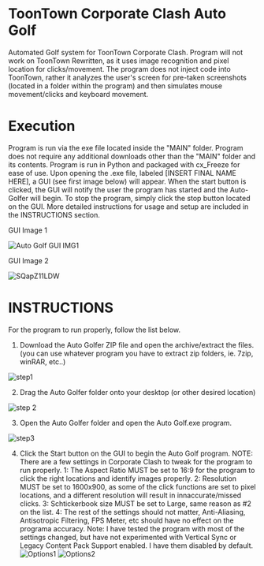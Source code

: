 # ToonTown Corporate Clash Auto Golf
Automated Golf system for ToonTown Corporate Clash. Program will not work on ToonTown Rewritten, as it uses image recognition and pixel location for clicks/movement. The program does not inject code into ToonTown, rather it analyzes the user's screen for pre-taken screenshots (located in a folder within the program) and then simulates mouse movement/clicks and keyboard movement.

# Execution
Program is run via the exe file located inside the "MAIN" folder. Program does not require any additional downloads other than the "MAIN" folder and its contents. Program is run in Python and packaged with cx_Freeze for ease of use. Upon opening the .exe file, labeled [INSERT FINAL NAME HERE], a GUI (see first image below) will appear. When the start button is clicked, the GUI will notify the user the program has started and the Auto-Golfer will begin. To stop the program, simply click the stop button located on the GUI.  More detailed instructions for usage and setup are included in the INSTRUCTIONS section.

GUI Image 1

![Auto Golf GUI IMG1](https://user-images.githubusercontent.com/111534019/185483895-acabbc55-d6de-485e-b868-4c60921c76fb.png)

GUI Image 2

![SQapZ11LDW](https://user-images.githubusercontent.com/111534019/185484138-5a0bdcd2-a926-4bc1-aa84-bf436a694226.png)

# INSTRUCTIONS
For the program to run properly, follow the list below.

1. Download the Auto Golfer ZIP file and open the archive/extract the files. (you can use whatever program you have to extract zip folders, ie. 7zip, winRAR, etc..) 
 
![step1](https://user-images.githubusercontent.com/111534019/185489452-87dad19b-830e-4da3-b0ff-981d6995e92c.png)

2. Drag the Auto Golfer folder onto your desktop (or other desired location)
 
![step 2](https://user-images.githubusercontent.com/111534019/185489783-47f1649f-008e-4091-902b-1c1ad4c6ac07.png)

3. Open the Auto Golfer folder and open the Auto Golf.exe program.

![step3](https://user-images.githubusercontent.com/111534019/185490059-b47f8b1f-f1e2-4ab8-b9f4-a6e26edaecd4.png)

4. Click the Start button on the GUI to begin the Auto Golf program.
    NOTE: There are a few settings in Corporate Clash to tweak for the program to run properly.
          1: The Aspect Ratio MUST be set to 16:9 for the program to click the right locations and identify images properly. 
          2: Resolution MUST be set to 1600x900, as some of the click functions are set to pixel locations, and a different resolution will result in innaccurate/missed clicks.
          3: Schtickerbook size MUST be set to Large, same reason as #2 on the list.
          4: The rest of the settings should not matter, Anti-Aliasing, Antisotropic Filtering, FPS Meter, etc should have no effect on the programa accuracy.
              Note: I have tested the program with most of the settings changed, but have not experimented with Vertical Sync or Legacy Content Pack Support enabled. I have them disabled by default.
![Options1](https://user-images.githubusercontent.com/111534019/185490116-95058fff-06c2-4897-8f99-b547026767a8.png)
![Options2](https://user-images.githubusercontent.com/111534019/185490123-14280d4d-3c91-4968-840f-ac7f8875eaf8.png)

